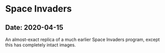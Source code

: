 # Space Invaders

## Date: 2020-04-15

An almost-exact replica of a much earlier Space Invaders program, except this has completely intact images.